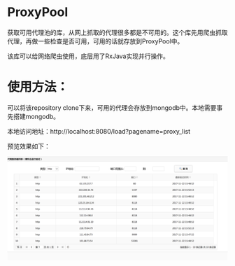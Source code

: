 # ProxyPool


获取可用代理池的库，从网上抓取的代理很多都是不可用的。这个库先用爬虫抓取代理，再做一些检查是否可用，可用的话就存放到ProxyPool中。

该库可以给网络爬虫使用，底层用了RxJava实现并行操作。


# 使用方法：

可以将该repository clone下来，可用的代理会存放到mongodb中。本地需要事先搭建mongodb。

本地访问地址：http://localhost:8080/load?pagename=proxy_list

预览效果如下：

![](proxy_list.png)